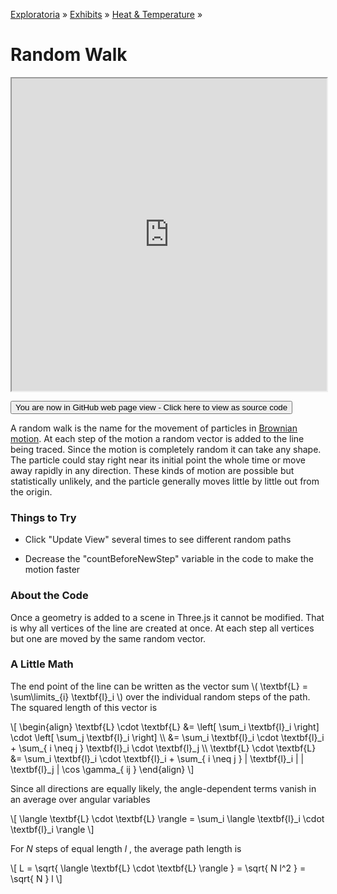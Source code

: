 [Exploratoria]( http://exploratoria.github.io ) &raquo; [Exhibits]( http://exploratoria.github.io/exhibits/ ) &raquo;
[Heat & Temperature]( http://exploratoria.github.io/exhibits/heat/ ) &raquo;

# Random Walk

<iframe src=https://exploratoria.github.io/lib/code-edit-view/code-edit-view.html#http://exploratoria.github.io/exhibits/heat/random-walk/random-walk.html width=100% height=500px></iframe>

<span style="display: none">_View as a web page to see the content of this iframe_</span>

<span style="display: none"> [You are now in GitHub source code view - Click here to view as a web page]( http://exploratoria.github.io/exhibits/heat/random-walk/index.html 'View file as a web page' ) </span>
<input type=button value="You are now in GitHub web page view - Click here to view as source code" onclick="window.location.href='https://github.com/exploratoria/exploratoria.github.io/tree/master/exhibits/heat/random-walk/'" />

A random walk is the name for the movement of particles in <a href="https://en.wikipedia.org/wiki/Brownian_motion">Brownian motion</a>. At each step of the motion a random vector is added to the line being traced. Since the motion is completely random it can take any shape. The particle could stay right near its initial point the whole time or move away rapidly in any direction. These kinds of motion are possible but statistically unlikely, and the particle generally moves little by little out from the origin.

### Things to Try

* Click "Update View" several times to see different random paths

* Decrease the "countBeforeNewStep" variable in the code to make the motion faster
 
### About the Code

Once a geometry is added to a scene in Three.js it cannot be modified. That is why all vertices of the line are created at once. At each step all vertices but one are moved by the same random vector.

### A Little Math

The end point of the line can be written as the vector sum \\( \textbf{L} = \sum\limits\_{i} \textbf{l}\_i \\) over the individual random steps of the path. The squared length of this vector is

\\[ \begin{align}
\textbf{L} \cdot \textbf{L} &= \left\[ \sum\_i \textbf{l}\_i \right\] \cdot \left\[ \sum\_j \textbf{l}\_i \right\] \\\\
&= \sum\_i \textbf{l}\_i \cdot \textbf{l}\_i + \sum\_{ i \neq j } \textbf{l}\_i \cdot \textbf{l}\_j \\\\
\textbf{L} \cdot \textbf{L} &= \sum\_i \textbf{l}\_i \cdot \textbf{l}\_i + \sum\_{ i \neq j } | \textbf{l}\_i | | \textbf{l}\_j | \cos \gamma\_{ ij }
\end{align} \\]

Since all directions are equally likely, the angle-dependent terms vanish in an average over angular variables

\\[ \langle \textbf{L} \cdot \textbf{L} \rangle = \sum\_i \langle \textbf{l}\_i \cdot \textbf{l}\_i \rangle \\]

For <i>N</i> steps of equal length <i>l</i>&nbsp;, the average path length is

\\[ L = \sqrt{ \langle \textbf{L} \cdot \textbf{L} \rangle } = \sqrt{ N l^2 } = \sqrt{ N } l \\]
